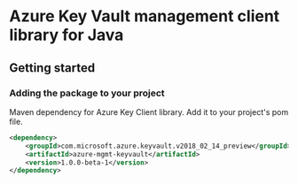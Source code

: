 # Azure Key Vault management client library for Java

## Getting started
### Adding the package to your project

Maven dependency for Azure Key Client library. Add it to your project's pom file.
```xml
<dependency>
    <groupId>com.microsoft.azure.keyvault.v2018_02_14_preview</groupId>
    <artifactId>azure-mgmt-keyvault</artifactId>
    <version>1.0.0-beta-1</version>
</dependency>
```